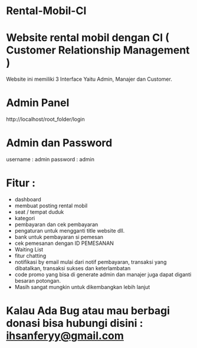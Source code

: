 # Rental-Mobil-CI
# Website rental mobil dengan CI ( Customer Relationship Management )

Website ini memiliki 3 Interface Yaitu Admin, Manajer dan Customer.

# Admin Panel

http://localhost/root_folder/login

# Admin dan Password
username : admin
password : admin

# Fitur : 
- dashboard
- membuat posting rental mobil
- seat / tempat duduk
- kategori
- pembayaran dan cek pembayaran
- pengaturan untuk mengganti title website dll.
- bank untuk pembayaran si pemesan
- cek pemesanan dengan ID PEMESANAN
- Waiting List
- fitur chatting 
- notifikasi by email mulai dari notif pembayaran, transaksi yang dibatalkan, transaksi sukses dan keterlambatan
- code promo yang bisa di generate admin dan manajer juga dapat diganti besaran potongan.
- Masih sangat mungkin untuk dikembangkan lebih lanjut

# Kalau Ada Bug atau mau berbagi donasi bisa hubungi disini : ihsanferyy@gmail.com

